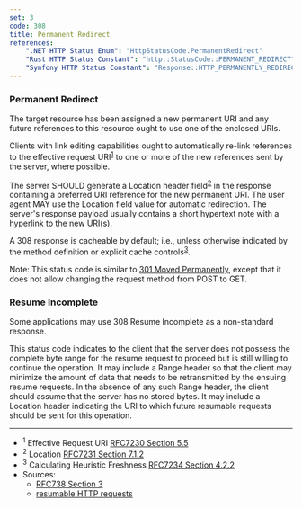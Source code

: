 ```yaml
---
set: 3
code: 308
title: Permanent Redirect
references:
    ".NET HTTP Status Enum": "HttpStatusCode.PermanentRedirect"
    "Rust HTTP Status Constant": "http::StatusCode::PERMANENT_REDIRECT"
    "Symfony HTTP Status Constant": "Response::HTTP_PERMANENTLY_REDIRECT"
---
```


### Permanent Redirect

The target resource has been assigned a new permanent URI and any future references to this resource ought to use one of the enclosed URIs.

Clients with link editing capabilities ought to automatically re-link references to the effective request URI<sup>[1](#ref-1)</sup> to one or more of the new references sent by the server, where possible.

The server SHOULD generate a Location header field<sup>[2](#ref-2)</sup> in the response containing a preferred URI reference for the new permanent URI. The user agent MAY use the Location field value for automatic redirection. The server's response payload usually contains a short hypertext note with a hyperlink to the new URI(s).

A 308 response is cacheable by default; i.e., unless otherwise indicated by the method definition or explicit cache controls<sup>[3](#ref-3)</sup>.

Note: This status code is similar to [301 Moved Permanently](/301), except that it does not allow changing the request method from POST to GET.

### Resume Incomplete

Some applications may use 308 Resume Incomplete as a non-standard response.

This status code indicates to the client that the server does not possess the
complete byte range for the resume request to proceed but is still
willing to continue the operation.
It may include a Range header so that the client may minimize the amount
of data that needs to be retransmitted by the ensuing resume requests.
In the absence of any such Range header, the client should assume that
the server has no stored bytes.
It may include a Location header indicating the URI to which future
resumable requests should be sent for this operation.

---

* <span id="ref-1"><sup>1</sup> Effective Request URI
[RFC7230 Section 5.5][2]</span>
* <span id="ref-2"><sup>2</sup> Location [RFC7231 Section 7.1.2][3]</span>
* <span id="ref-3"><sup>3</sup> Calculating Heuristic Freshness
[RFC7234 Section 4.2.2][4]</span>
* Sources:
  * [RFC738 Section 3][1]
  * [resumable HTTP requests](https://web.archive.org/web/20151013212135/http://code.google.com/p/gears/wiki/ResumableHttpRequestsProposal#Status_Code:_308_Resume_Incomplete)

[1]: <http://tools.ietf.org/html/rfc7538#section-3>
[2]: <http://tools.ietf.org/html/rfc7230#section-5.5>
[3]: <http://tools.ietf.org/html/rfc7231#section-7.1.2>
[4]: <http://tools.ietf.org/html/rfc7234#section-4.2.2>
